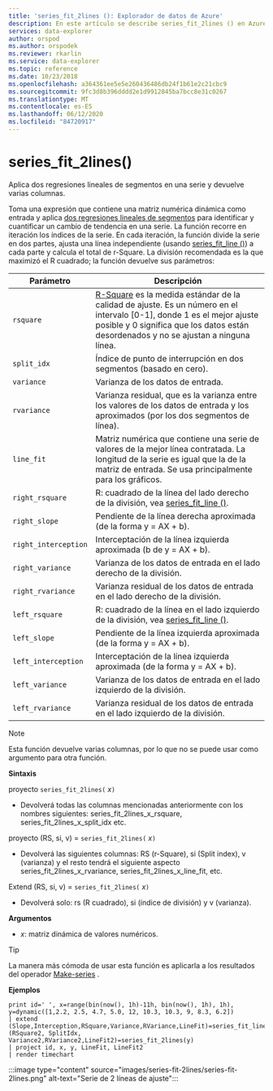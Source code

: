 ```yaml
---
title: 'series_fit_2lines (): Explorador de datos de Azure'
description: En este artículo se describe series_fit_2lines () en Azure Explorador de datos.
services: data-explorer
author: orspod
ms.author: orspodek
ms.reviewer: rkarlin
ms.service: data-explorer
ms.topic: reference
ms.date: 10/23/2018
ms.openlocfilehash: a364361ee5e5e260436486db24f1b61e2c21cbc9
ms.sourcegitcommit: 9fc3d8b396dddd2e1d9912845ba7bcc8e31c0267
ms.translationtype: MT
ms.contentlocale: es-ES
ms.lasthandoff: 06/12/2020
ms.locfileid: "84720917"
---
```

# <a name="series_fit_2lines"></a>series_fit_2lines()

Aplica dos regresiones lineales de segmentos en una serie y devuelve varias columnas.  

Toma una expresión que contiene una matriz numérica dinámica como entrada y aplica [dos regresiones lineales de segmentos](https://en.wikipedia.org/wiki/Segmented_regression) para identificar y cuantificar un cambio de tendencia en una serie. La función recorre en iteración los índices de la serie. En cada iteración, la función divide la serie en dos partes, ajusta una línea independiente (usando [series_fit_line ()](series-fit-linefunction.md)) a cada parte y calcula el total de r-Square. La división recomendada es la que maximizó el R cuadrado; la función devuelve sus parámetros:


|Parámetro  |Descripción  |
|---------|---------|
|`rsquare`     | [R-Square](https://en.wikipedia.org/wiki/Coefficient_of_determination) es la medida estándar de la calidad de ajuste. Es un número en el intervalo [0-1], donde 1 es el mejor ajuste posible y 0 significa que los datos están desordenados y no se ajustan a ninguna línea.        |
|`split_idx`     |   Índice de punto de interrupción en dos segmentos (basado en cero).      |
|`variance`     | Varianza de los datos de entrada.        |
|`rvariance`     | Varianza residual, que es la varianza entre los valores de los datos de entrada y los aproximados (por los dos segmentos de línea).        |
|`line_fit`     | Matriz numérica que contiene una serie de valores de la mejor línea contratada. La longitud de la serie es igual que la de la matriz de entrada. Se usa principalmente para los gráficos.        |
|`right_rsquare`     | R: cuadrado de la línea del lado derecho de la división, vea [series_fit_line ()](series-fit-linefunction.md).        |
|`right_slope`     | Pendiente de la línea derecha aproximada (de la forma y = AX + b).         |
|`right_interception`     |  Interceptación de la línea izquierda aproximada (b de y = AX + b).       |
|`right_variance`    | Varianza de los datos de entrada en el lado derecho de la división.        |
|`right_rvariance`     | Varianza residual de los datos de entrada en el lado derecho de la división.        |
|`left_rsquare`     | R: cuadrado de la línea en el lado izquierdo de la división, vea [series_fit_line ()](series-fit-linefunction.md).        |
|`left_slope`    | Pendiente de la línea izquierda aproximada (de la forma y = AX + b).        |
|`left_interception`     |   Interceptación de la línea izquierda aproximada (de la forma y = AX + b).      |
|`left_variance`     | Varianza de los datos de entrada en el lado izquierdo de la división.        |
|`left_rvariance`     | Varianza residual de los datos de entrada en el lado izquierdo de la división.        |


> [!Note]
> Esta función devuelve varias columnas, por lo que no se puede usar como argumento para otra función.

**Sintaxis**

proyecto `series_fit_2lines(` *x*`)`
* Devolverá todas las columnas mencionadas anteriormente con los nombres siguientes: series_fit_2lines_x_rsquare, series_fit_2lines_x_split_idx etc.

proyecto (RS, si, v) = `series_fit_2lines(` *x*`)`
* Devolverá las siguientes columnas: RS (r-Square), si (Split index), v (varianza) y el resto tendrá el siguiente aspecto series_fit_2lines_x_rvariance, series_fit_2lines_x_line_fit, etc.

Extend (RS, si, v) = `series_fit_2lines(` *x*`)`
* Devolverá solo: rs (R cuadrado), si (índice de división) y v (varianza).
  
**Argumentos**

* *x*: matriz dinámica de valores numéricos.  

> [!TIP]
> La manera más cómoda de usar esta función es aplicarla a los resultados del operador [Make-series](make-seriesoperator.md) .

**Ejemplos**

<!-- csl: https://help.kusto.windows.net:443/Samples -->
```kusto
print id=' ', x=range(bin(now(), 1h)-11h, bin(now(), 1h), 1h), y=dynamic([1,2.2, 2.5, 4.7, 5.0, 12, 10.3, 10.3, 9, 8.3, 6.2])
| extend (Slope,Interception,RSquare,Variance,RVariance,LineFit)=series_fit_line(y), (RSquare2, SplitIdx, Variance2,RVariance2,LineFit2)=series_fit_2lines(y)
| project id, x, y, LineFit, LineFit2
| render timechart
```

:::image type="content" source="images/series-fit-2lines/series-fit-2lines.png" alt-text="Serie de 2 líneas de ajuste":::
